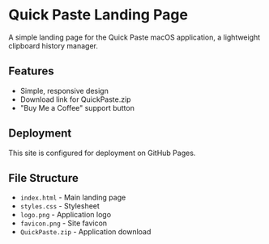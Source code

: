 # Quick Paste Landing Page

A simple landing page for the Quick Paste macOS application, a lightweight clipboard history manager.

## Features

- Simple, responsive design
- Download link for QuickPaste.zip
- "Buy Me a Coffee" support button

## Deployment

This site is configured for deployment on GitHub Pages.

## File Structure

- `index.html` - Main landing page
- `styles.css` - Stylesheet
- `logo.png` - Application logo
- `favicon.png` - Site favicon
- `QuickPaste.zip` - Application download
